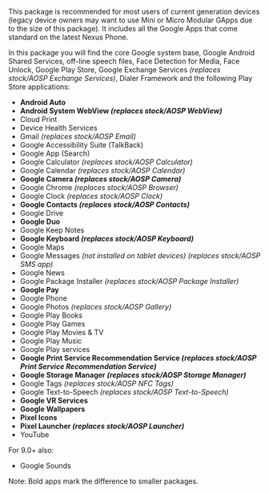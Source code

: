 This package is recommended for most users of current generation devices (legacy device owners may want to use Mini or Micro Modular GApps due to the size of this package). It includes all the Google Apps that come standard on the latest Nexus Phone.

In this package you will find the core Google system base, Google Android Shared Services, off-line speech files, Face Detection for Media, Face Unlock, Google Play Store, Google Exchange Services _(replaces stock/AOSP Exchange Services)_, Dialer Framework and the following Play Store applications:

* **Android Auto**
* **Android System WebView _(replaces stock/AOSP WebView)_**
* Cloud Print
* Device Health Services
* Gmail _(replaces stock/AOSP Email)_
* Google Accessibility Suite (TalkBack)
* Google App (Search)
* Google Calculator _(replaces stock/AOSP Calculator)_
* Google Calendar _(replaces stock/AOSP Calendar)_
* **Google Camera _(replaces stock/AOSP Camera)_**
* Google Chrome _(replaces stock/AOSP Browser)_
* Google Clock _(replaces stock/AOSP Clock)_
* **Google Contacts _(replaces stock/AOSP Contacts)_**
* Google Drive
* **Google Duo**
* Google Keep Notes
* **Google Keyboard _(replaces stock/AOSP Keyboard)_**
* Google Maps
* Google Messages _(not installed on tablet devices) (replaces stock/AOSP SMS app)_
* Google News
* Google Package Installer _(replaces stock/AOSP Package Installer)_
* **Google Pay**
* Google Phone
* Google Photos _(replaces stock/AOSP Gallery)_
* Google Play Books
* Google Play Games
* Google Play Movies & TV
* Google Play Music
* Google Play services
* **Google Print Service Recommendation Service _(replaces stock/AOSP Print Service Recommendation Service)_**
* **Google Storage Manager _(replaces stock/AOSP Storage Manager)_**
* Google Tags _(replaces stock/AOSP NFC Tags)_
* Google Text-to-Speech _(replaces stock/AOSP Text-to-Speech)_
* **Google VR Services**
* **Google Wallpapers**
* **Pixel Icons**
* **Pixel Launcher _(replaces stock/AOSP Launcher)_**
* YouTube

For 9.0+ also:
* Google Sounds

Note: Bold apps mark the difference to smaller packages.